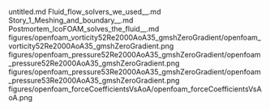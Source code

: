 untitled.md
Fluid_flow_solvers_we_used__.md
Story_1_Meshing_and_boundary__.md
Postmortem_IcoFOAM_solves_the_fluid__.md
figures/openfoam_vorticity52Re2000AoA35_gmshZeroGradient/openfoam_vorticity52Re2000AoA35_gmshZeroGradient.png
figures/openfoam_pressure52Re2000AoA35_gmshZeroGradient/openfoam_pressure52Re2000AoA35_gmshZeroGradient.png
figures/openfoam_pressure53Re2000AoA35_gmshZeroGradient/openfoam_pressure53Re2000AoA35_gmshZeroGradient.png
figures/openfoam_forceCoefficientsVsAoA/openfoam_forceCoefficientsVsAoA.png
